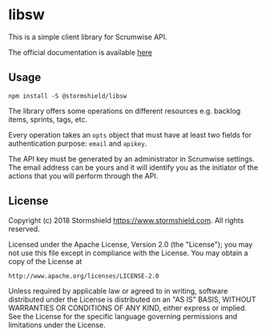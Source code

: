 # libsw

This is a simple client library for Scrumwise API.

The official documentation is available [here](https://www.scrumwise.com/api.html)

## Usage

`npm install -S @stormshield/libsw`

The library offers some operations on different resources e.g. backlog items, sprints, tags, etc.

Every operation takes an `opts` object that must have at least two fields for authentication purpose: `email` and `apikey`.

The API key must be generated by an administrator in Scrumwise settings. The email address can be yours and it will identify you as the initiator of the actions that you will perform through the API.

## License

Copyright (c) 2018 Stormshield <https://www.stormshield.com>. All rights reserved.

Licensed under the Apache License, Version 2.0 (the "License");
you may not use this file except in compliance with the License.
You may obtain a copy of the License at

    http://www.apache.org/licenses/LICENSE-2.0

Unless required by applicable law or agreed to in writing, software
distributed under the License is distributed on an "AS IS" BASIS,
WITHOUT WARRANTIES OR CONDITIONS OF ANY KIND, either express or implied.
See the License for the specific language governing permissions and
limitations under the License.
